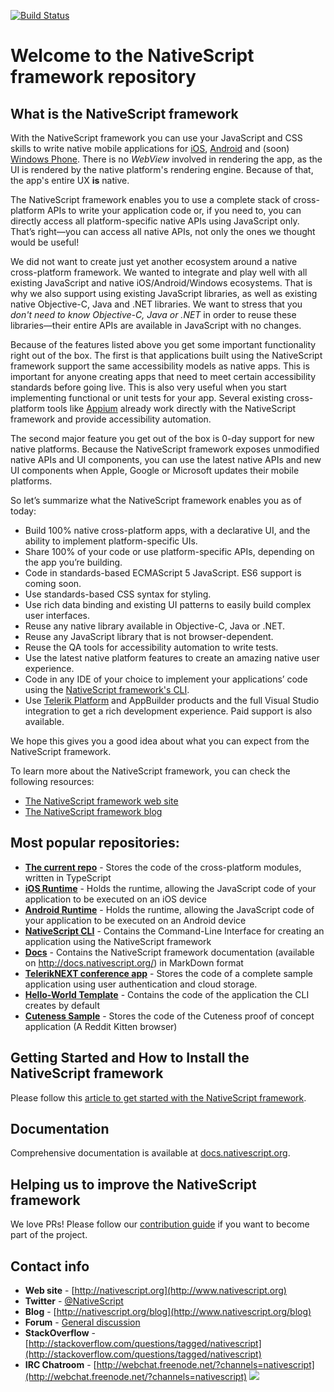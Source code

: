 [![Build Status](https://travis-ci.org/NativeScript/NativeScript.svg)](https://travis-ci.org/NativeScript/NativeScript)
# Welcome to the NativeScript framework repository 

## What is the NativeScript framework

With the NativeScript framework you can use your JavaScript and CSS skills to write native mobile applications for [iOS](https://www.apple.com/ios/), [Android](https://www.android.com/) and (soon) [Windows Phone](http://www.windowsphone.com/en-us). There is no *WebView* involved in rendering the app, as the UI is rendered by the native platform's rendering engine. Because of that, the app's entire UX **is** native.

The NativeScript framework enables you to use a complete stack of cross-platform APIs to write your application code or, if you need to, you can directly access all platform-specific native APIs using JavaScript only. That’s right—you can access all native APIs, not only the ones we thought would be useful!

We did not want to create just yet another ecosystem around a native cross-platform framework. We wanted to integrate and play well with all existing JavaScript and native iOS/Android/Windows ecosystems. That is why we also support using existing JavaScript libraries, as well as existing native Objective-C, Java and .NET libraries. We want to stress that you *don't need to know Objective-C, Java or .NET* in order to reuse these libraries—their entire APIs are available in JavaScript with no changes.
  
Because of the features listed above you get some important functionality right out of the box. The first is that applications built using the NativeScript framework support the same accessibility  models as native apps. This is important for anyone creating apps that need to meet certain accessibility standards before going live. This is also very useful when you start implementing functional or unit tests for your app. Several existing cross-platform tools like [Appium](http://www.appium.io) already work directly with the NativeScript framework and provide accessibility automation.
  
The second major feature you get out of the box is 0-day support for new native platforms. Because the NativeScript framework  exposes unmodified native APIs and UI components, you can use the latest native APIs and new UI components when Apple, Google or Microsoft updates their mobile platforms.
  
 So let’s summarize what the NativeScript framework enables you as of today:

 - Build 100% native cross-platform apps, with a declarative UI, and the ability to implement platform-specific UIs.
 - Share 100% of your code or use platform-specific APIs, depending on the app you’re building.
 - Code in standards-based ECMAScript 5 JavaScript. ES6 support is coming soon.
 - Use standards-based CSS syntax for styling.
 - Use rich data binding and existing UI patterns to easily build complex user interfaces.
 - Reuse any native library available in Objective-C, Java or .NET.
 - Reuse any JavaScript library that is not browser-dependent.
 - Reuse the QA tools for accessibility automation to write tests.
 - Use the latest native platform features to create an amazing native user experience.
 - Code in any IDE of your choice to implement your applications’ code using the [NativeScript framework's CLI](http://npmjs.org/nativescript).
 - Use  [Telerik Platform](http://platform.telerik.com) and AppBuilder products and the full Visual Studio integration to get a rich development experience. Paid support is also available.
   
We hope this gives you a good idea about what you can expect from the NativeScript framework.

To learn more about the NativeScript framework, you can check the following resources:

- [The NativeScript framework web site](http://www.nativescript.org)
- [The NativeScript framework blog](http://www.nativescript.org/blog)


## Most popular repositories:
- **[The current repo](//github.com/NativeScript/NativeScript/)** - Stores the code of the cross-platform modules, written in TypeScript
- **[iOS Runtime](//github.com/NativeScript/ios-runtime/)** - Holds the runtime, allowing the JavaScript code of your application to be executed on an iOS device
- **[Android Runtime](//github.com/NativeScript/android-runtime)** - Holds the runtime, allowing the JavaScript code of your application to be executed on an Android device
- **[NativeScript CLI](//github.com/NativeScript/nativescript-cli)** - Contains the Command-Line Interface for creating an application using the NativeScript framework
- **[Docs](//github.com/NativeScript/docs)** - Contains the NativeScript framework documentation (available on http://docs.nativescript.org/) in MarkDown format
- **[TelerikNEXT conference app](//github.com/NativeScript/sample-TelerikNEXT)** - Stores the code of a complete sample application using user authentication and cloud storage.
- **[Hello-World Template](//github.com/NativeScript/template-hello-world)** - Contains the code of the application the CLI creates by default
- **[Cuteness Sample](//github.com/NativeScript/sample-cuteness)** - Stores the code of the Cuteness proof of concept application (A Reddit Kitten browser)

## Getting Started and How to Install the NativeScript framework
Please follow this [article to get started with the NativeScript framework](http://docs.nativescript.org/getting-started).

## Documentation
Comprehensive documentation is available at [docs.nativescript.org](http://docs.nativescript.org).

## Helping us to improve the NativeScript framework
We love PRs! Please follow our [contribution guide](https://www.nativescript.org/contribute) if you want to become part of the project.

## Contact info
- **Web site** - [http://nativescript.org](http://www.nativescript.org)
- **Twitter** - [@NativeScript](http://twitter.com/NativeScript) 
- **Blog** - [http://nativescript.org/blog](http://www.nativescript.org/blog)
- **Forum** - [General discussion](https://groups.google.com/forum/#!forum/nativescript)
- **StackOverflow** - [http://stackoverflow.com/questions/tagged/nativescript](http://stackoverflow.com/questions/tagged/nativescript)
- **IRC Chatroom** - [http://webchat.freenode.net/?channels=nativescript](http://webchat.freenode.net/?channels=nativescript)
![](https://ga-beacon.appspot.com/UA-111455-24/nativescript/nativescript?pixel) 
